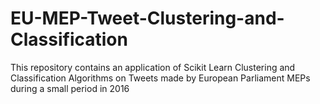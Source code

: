 # EU-MEP-Tweet-Clustering-and-Classification
This repository contains an application of Scikit Learn Clustering and Classification Algorithms on Tweets made by European Parliament MEPs during a small period in 2016

